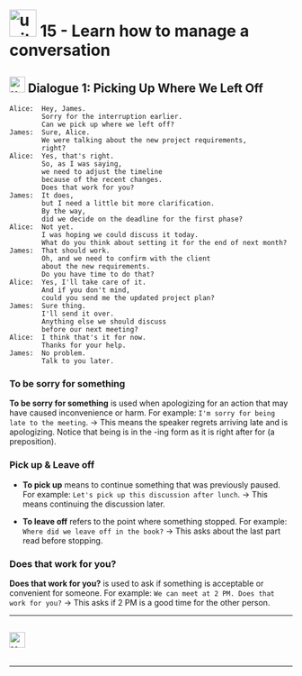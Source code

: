 # <img width="48" height="48" src="https://img.icons8.com/emoji/48/united-kingdom-emoji.png" alt="united-kingdom-emoji"/> 15 - Learn how to manage a conversation

## <img width="28" height="28" src="https://img.icons8.com/emoji/28/united-kingdom-emoji.png" alt="united-kingdom-emoji"/> Dialogue 1: Picking Up Where We Left Off

```
Alice:  Hey, James.
        Sorry for the interruption earlier.
        Can we pick up where we left off?
James:  Sure, Alice.
        We were talking about the new project requirements,
        right?
Alice:  Yes, that's right.
        So, as I was saying,
        we need to adjust the timeline
        because of the recent changes.
        Does that work for you?
James:  It does,
        but I need a little bit more clarification.
        By the way,
        did we decide on the deadline for the first phase?
Alice:  Not yet.
        I was hoping we could discuss it today.
        What do you think about setting it for the end of next month?
James:  That should work.
        Oh, and we need to confirm with the client
        about the new requirements.
        Do you have time to do that?
Alice:  Yes, I'll take care of it.
        And if you don't mind,
        could you send me the updated project plan?
James:  Sure thing.
        I'll send it over.
        Anything else we should discuss
        before our next meeting?
Alice:  I think that's it for now.
        Thanks for your help.
James:  No problem.
        Talk to you later.
```


### To be sorry for something

**To be sorry for something** is used when apologizing for an action that may have caused inconvenience or harm. For example: `I'm sorry for being late to the meeting`. -> This means the speaker regrets arriving late and is apologizing. Notice that being is in the -ing form as it is right after for (a preposition).

### Pick up & Leave off

- **To pick up** means to continue something that was previously paused. For example: `Let's pick up this discussion after lunch`. -> This means continuing the discussion later.

- **To leave off** refers to the point where something stopped. For example: `Where did we leave off in the book?` -> This asks about the last part read before stopping.

### Does that work for you?

**Does that work for you?** is used to ask if something is acceptable or convenient for someone. For example: `We can meet at 2 PM. Does that work for you?` -> This asks if 2 PM is a good time for the other person.

---

## <img width="28" height="28" src="https://img.icons8.com/emoji/28/united-kingdom-emoji.png" alt="united-kingdom-emoji"/>

```
```

---
